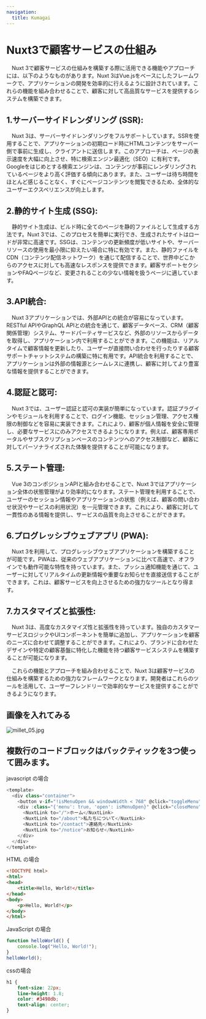 ```yaml
---
navigation:
  title: Kumagai
---
```

# Nuxt3で顧客サービスの仕組み
　Nuxt 3で顧客サービスの仕組みを構築する際に活用できる機能やアプローチには、以下のようなものがあります。Nuxt 3はVue.jsをベースにしたフレームワークで、アプリケーションの開発を効率的に行えるように設計されています。これらの機能を組み合わせることで、顧客に対して高品質なサービスを提供するシステムを構築できます。

## 1.サーバーサイドレンダリング (SSR):
　Nuxt 3は、サーバーサイドレンダリングをフルサポートしています。SSRを使用することで、アプリケーションの初期ロード時にHTMLコンテンツをサーバー側で事前に生成し、クライアントに送信します。このアプローチは、ページの表示速度を大幅に向上させ、特に検索エンジン最適化（SEO）に有利です。Googleをはじめとする検索エンジンは、コンテンツが事前にレンダリングされているページをより高く評価する傾向にあります。また、ユーザーは待ち時間をほとんど感じることなく、すぐにページコンテンツを閲覧できるため、全体的なユーザーエクスペリエンスが向上します。

## 2.静的サイト生成 (SSG):
　静的サイト生成は、ビルド時に全てのページを静的ファイルとして生成する方法です。Nuxt 3では、このプロセスを簡単に実行でき、生成されたサイトはロードが非常に高速です。SSGは、コンテンツの更新頻度が低いサイトや、サーバーリソースの使用を最小限に抑えたい場合に特に有効です。また、静的ファイルをCDN（コンテンツ配信ネットワーク）を通じて配信することで、世界中どこからのアクセスに対しても高速なレスポンスを提供できます。顧客サポートセクションやFAQページなど、変更されることの少ない情報を扱うページに適しています。

## 3.API統合:
　Nuxt 3アプリケーションでは、外部APIとの統合が容易になっています。RESTful APIやGraphQL APIとの統合を通じて、顧客データベース、CRM（顧客関係管理）システム、サードパーティサービスなど、外部のリソースからデータを取得し、アプリケーション内で利用することができます。この機能は、リアルタイムで顧客情報を更新したり、ユーザーが直接問い合わせを行ったりする顧客サポートチャットシステムの構築に特に有用です。API統合を利用することで、アプリケーションは外部の情報源とシームレスに連携し、顧客に対してより豊富な情報を提供することができます。

## 4.認証と認可:
　Nuxt 3では、ユーザー認証と認可の実装が簡単になっています。認証プラグインやモジュールを利用することで、ログイン機能、セッション管理、アクセス権限の制御などを容易に実装できます。これにより、顧客が個人情報を安全に管理し、必要なサービスにのみアクセスできるようになります。例えば、顧客専用ポータルやサブスクリプションベースのコンテンツへのアクセス制御など、顧客に対してパーソナライズされた体験を提供することが可能になります。

## 5.ステート管理:
　Vue 3のコンポジションAPIと組み合わせることで、Nuxt 3ではアプリケーション全体の状態管理がより効率的になります。ステート管理を利用することで、ユーザーのセッション情報やアプリケーションの状態（例えば、顧客の問い合わせ状況やサービスの利用状況）を一元管理できます。これにより、顧客に対して一貫性のある情報を提供し、サービスの品質を向上させることができます。

## 6.プログレッシブウェブアプリ (PWA):
　Nuxt 3を利用して、プログレッシブウェブアプリケーションを構築することが可能です。PWAは、従来のウェブアプリケーションに比べて高速で、オフラインでも動作可能な特性を持っています。また、プッシュ通知機能を通じて、ユーザーに対してリアルタイムの更新情報や重要なお知らせを直接送信することができます。これは、顧客サービスを向上させるための強力なツールとなり得ます。

## 7.カスタマイズと拡張性:
　Nuxt 3は、高度なカスタマイズ性と拡張性を持っています。独自のカスタマーサービスロジックやUIコンポーネントを簡単に追加し、アプリケーションを顧客のニーズに合わせて調整することができます。これにより、ブランドに合わせたデザインや特定の顧客基盤に特化した機能を持つ顧客サービスシステムを構築することが可能になります。

　これらの機能とアプローチを組み合わせることで、Nuxt 3は顧客サービスの仕組みを構築するための強力なフレームワークとなります。開発者はこれらのツールを活用して、ユーザーフレンドリーで効率的なサービスを提供することができるようになります。

## 画像を入れてみる

![millet_05.jpg](./images/millet_05.jpg)

## 複数行のコードブロックはバックティックを3つ使って囲みます。

javascript の場合
```javascript
<template>
  <div class="container">
    <button v-if="!isMenuOpen && windowWidth < 768" @click="toggleMenu" class="hamburger">☰</button>
    <div :class="{'menu': true, 'open': isMenuOpen}" @click="closeMenu"> <!-- ここでcloseMenuを呼び出す -->
      <NuxtLink to="/">ホーム</NuxtLink>
      <NuxtLink to="/about">私たちについて</NuxtLink>
      <NuxtLink to="/contact">連絡先</NuxtLink>
      <NuxtLink to="/notice">お知らせ</NuxtLink>
    </div>
  </div>
</template>
```
HTML の場合
```html
<!DOCTYPE html>
<html>
<head>
    <title>Hello, World!</title>
</head>
<body>
    <p>Hello, World!</p>
</body>
</html>
```

JavaScript の場合
```javascript
function helloWorld() {
    console.log("Hello, World!");
}
helloWorld();
```
cssの場合
```css
h1 {
    font-size: 22px;
    line-height: 1.8;
    color: #3498db;
    text-align: center;
}
```